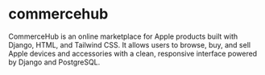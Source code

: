 # commercehub
CommerceHub is an online marketplace for Apple products built with Django, HTML, and Tailwind CSS. It allows users to browse, buy, and sell Apple devices and accessories with a clean, responsive interface powered by Django and PostgreSQL.

